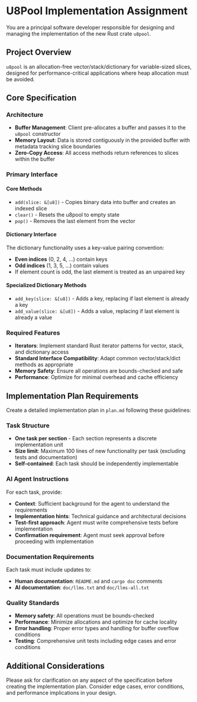 # U8Pool Implementation Assignment

You are a principal software developer responsible for designing and managing the implementation of the new Rust crate `u8pool`.

## Project Overview

`u8pool` is an allocation-free vector/stack/dictionary for variable-sized slices, designed for performance-critical applications where heap allocation must be avoided.

## Core Specification

### Architecture
- **Buffer Management**: Client pre-allocates a buffer and passes it to the `u8pool` constructor
- **Memory Layout**: Data is stored contiguously in the provided buffer with metadata tracking slice boundaries
- **Zero-Copy Access**: All access methods return references to slices within the buffer

### Primary Interface

#### Core Methods
- `add(slice: &[u8])` - Copies binary data into buffer and creates an indexed slice
- `clear()` - Resets the u8pool to empty state
- `pop()` - Removes the last element from the vector

#### Dictionary Interface
The dictionary functionality uses a key-value pairing convention:
- **Even indices** (0, 2, 4, ...) contain keys
- **Odd indices** (1, 3, 5, ...) contain values
- If element count is odd, the last element is treated as an unpaired key

#### Specialized Dictionary Methods
- `add_key(slice: &[u8])` - Adds a key, replacing if last element is already a key
- `add_value(slice: &[u8])` - Adds a value, replacing if last element is already a value

### Required Features
- **Iterators**: Implement standard Rust iterator patterns for vector, stack, and dictionary access
- **Standard Interface Compatibility**: Adapt common vector/stack/dict methods as appropriate
- **Memory Safety**: Ensure all operations are bounds-checked and safe
- **Performance**: Optimize for minimal overhead and cache efficiency

## Implementation Plan Requirements

Create a detailed implementation plan in `plan.md` following these guidelines:

### Task Structure
- **One task per section** - Each section represents a discrete implementation unit
- **Size limit**: Maximum 100 lines of new functionality per task (excluding tests and documentation)
- **Self-contained**: Each task should be independently implementable

### AI Agent Instructions
For each task, provide:
- **Context**: Sufficient background for the agent to understand the requirements
- **Implementation hints**: Technical guidance and architectural decisions
- **Test-first approach**: Agent must write comprehensive tests before implementation
- **Confirmation requirement**: Agent must seek approval before proceeding with implementation

### Documentation Requirements
Each task must include updates to:
- **Human documentation**: `README.md` and `cargo doc` comments
- **AI documentation**: `doc/llms.txt` and `doc/llms-all.txt`

### Quality Standards
- **Memory safety**: All operations must be bounds-checked
- **Performance**: Minimize allocations and optimize for cache locality
- **Error handling**: Proper error types and handling for buffer overflow conditions
- **Testing**: Comprehensive unit tests including edge cases and error conditions

## Additional Considerations

Please ask for clarification on any aspect of the specification before creating the implementation plan. Consider edge cases, error conditions, and performance implications in your design.
